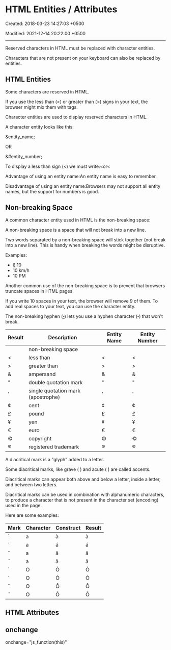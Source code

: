 # HTML Entities / Attributes

Created: 2018-03-23 14:27:03 +0500

Modified: 2021-12-14 20:22:00 +0500

---

Reserved characters in HTML must be replaced with character entities.

Characters that are not present on your keyboard can also be replaced by entities.

## HTML Entities

Some characters are reserved in HTML.

If you use the less than (<) or greater than (>) signs in your text, the browser might mix them with tags.

Character entities are used to display reserved characters in HTML.

A character entity looks like this:

&entity_name;

OR

&#entity_number;

To display a less than sign (<) we must write:&lt;or&#60;

Advantage of using an entity name:An entity name is easy to remember.

Disadvantage of using an entity name:Browsers may not support all entity names, but the support for numbers is good.

## Non-breaking Space

A common character entity used in HTML is the non-breaking space:&nbsp;

A non-breaking space is a space that will not break into a new line.

Two words separated by a non-breaking space will stick together (not break into a new line). This is handy when breaking the words might be disruptive.

Examples:
-   § 10
-   10 km/h
-   10 PM

Another common use of the non-breaking space is to prevent that browsers truncate spaces in HTML pages.

If you write 10 spaces in your text, the browser will remove 9 of them. To add real spaces to your text, you can use the&nbsp;character entity.

The non-breaking hyphen ([&#8209;](https://www.w3schools.com/charsets/ref_utf_punctuation.asp)) lets you use a hyphen character (‑) that won't break.

| **Result** | **Description**                    | **Entity Name** | **Entity Number** |
|----------|---------------------------------|--------------|---------------|
|           | non-breaking space                 | &nbsp;          | &#160;            |
| <         | less than                          | &lt;            | &#60;             |
| >         | greater than                       | &gt;            | &#62;             |
| &          | ampersand                          | &amp;           | &#38;             |
| "         | double quotation mark              | &quot;          | &#34;             |
| '         | single quotation mark (apostrophe) | &apos;          | &#39;             |
| ¢          | cent                               | &cent;          | &#162;            |
| £          | pound                              | &pound;         | &#163;            |
| ¥          | yen                                | &yen;           | &#165;            |
| €          | euro                               | &euro;          | &#8364;           |
| ©          | copyright                          | &copy;          | &#169;            |
| ®          | registered trademark               | &reg;           | &#174;            |

A diacritical mark is a "glyph" added to a letter.

Some diacritical marks, like grave ( ̀) and acute ( ́) are called accents.

Diacritical marks can appear both above and below a letter, inside a letter, and between two letters.

Diacritical marks can be used in combination with alphanumeric characters, to produce a character that is not present in the character set (encoding) used in the page.

Here are some examples:

| **Mark** | **Character** | **Construct** | **Result** |
|----------|---------------|---------------|------------|
| ̀        | a             | a&#768;       | à          |
| ́        | a             | a&#769;       | á          |
| ̂         | a             | a&#770;       | â          |
| ̃        | a             | a&#771;       | ã          |
| ̀        | O             | O&#768;       | Ò          |
| ́        | O             | O&#769;       | Ó          |
| ̂         | O             | O&#770;       | Ô          |
| ̃        | O             | O&#771;       | Õ          |

## HTML Attributes

## onchange

onchange="js_function(this)"

<script>

function js_function(obj) {

console.log(obj.id)

console.log(obj.value)

obj.classList.add('custom-danger')

}

</script>
